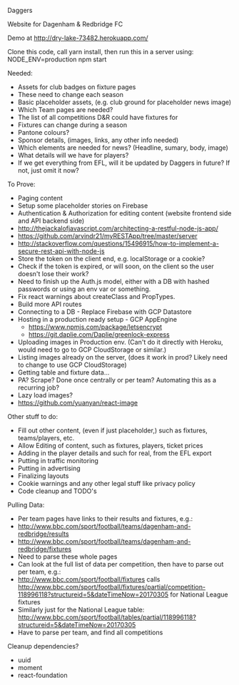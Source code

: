 Daggers

Website for Dagenham & Redbridge FC

Demo at http://dry-lake-73482.herokuapp.com/

Clone this code, call yarn install, then run this in a server using:
  NODE_ENV=production npm start

Needed:
* Assets for club badges on fixture pages
 * These need to change each season
* Basic placeholder assets, (e.g. club ground for placeholder news image)
* Which Team pages are needed?
* The list of all competitions D&R could have fixtures for
 * Fixtures can change during a season
* Pantone colours?
* Sponsor details, (images, links, any other info needed)
* Which elements are needed for news? (Headline, sumary, body, image)
* What details will we have for players?
 * If we get everything from EFL, will it be updated by Daggers in future? If not, just omit it now?

To Prove:
* Paging content
 * Setup some placeholder stories on Firebase
* Authentication & Authorization for editing content (website frontend side and API backend side)
 * http://thejackalofjavascript.com/architecting-a-restful-node-js-app/
  * https://github.com/arvindr21/myRESTApp/tree/master/server
 * http://stackoverflow.com/questions/15496915/how-to-implement-a-secure-rest-api-with-node-js
 * Store the token on the client end, e.g. localStorage or a cookie?
 * Check if the token is expired, or will soon, on the client so the user doesn't lose their work?
 * Need to finish up the Auth.js model, either with a DB with hashed passwords or using an env var or something.
* Fix react warnings about createClass and PropTypes.
* Build more API routes
* Connecting to a DB - Replace Firebase with GCP Datastore
* Hosting in a production ready setup - GCP AppEngine
  * https://www.npmjs.com/package/letsencrypt
  * https://git.daplie.com/Daplie/greenlock-express
* Uploading images in Production env. (Can't do it directly with Heroku, would need to go to GCP CloudStorage or similar.)
* Listing images already on the server, (does it work in prod? Likely need to change to use GCP CloudStorage)
* Getting table and fixture data...
 * PA? Scrape? Done once centrally or per team? Automating this as a recurring job?
* Lazy load images?
 * https://github.com/yuanyan/react-image

Other stuff to do:
* Fill out other content, (even if just placeholder,) such as fixtures, teams/players, etc.
* Allow Editing of content, such as fixtures, players, ticket prices
* Adding in the player details and such for real, from the EFL export
* Putting in traffic monitoring
* Putting in advertising
* Finalizing layouts
* Cookie warnings and any other legal stuff like privacy policy
* Code cleanup and TODO's

Pulling Data:
* Per team pages have links to their results and fixtures, e.g.:
 * http://www.bbc.com/sport/football/teams/dagenham-and-redbridge/results
 * http://www.bbc.com/sport/football/teams/dagenham-and-redbridge/fixtures
 * Need to parse these whole pages
* Can look at the full list of data per competition, then have to parse out per team, e.g.:
 * http://www.bbc.com/sport/football/fixtures calls http://www.bbc.com/sport/football/fixtures/partial/competition-118996118?structureid=5&dateTimeNow=20170305 for National League fixtures
 * Similarly just for the National League table: http://www.bbc.com/sport/football/tables/partial/118996118?structureid=5&dateTimeNow=20170305
 * Have to parse per team, and find all competitions

Cleanup dependencies?
* uuid
* moment
* react-foundation
